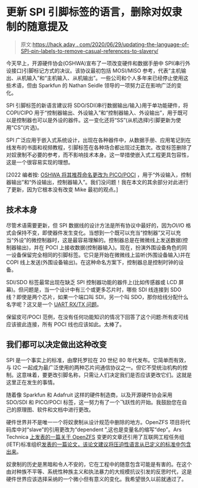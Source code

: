 # 更新 SPI 引脚标签的语言，删除对奴隶制的随意提及

> 原文:[https://hack aday . com/2020/06/29/updating-the-language-of-SPI-pin-labels-to-remove-casual-references-to-slavery/](https://hackaday.com/2020/06/29/updating-the-language-of-spi-pin-labels-to-remove-casual-references-to-slavery/)

今天早上，开源硬件协会(OSHWA)宣布了一项改变硬件和数据手册中 SPI(串行外设接口)引脚标记方式的决议。该协议最初包括 MOSI/MISO 参考，代表“主机输出、从机输入”和“主机输入、从机输出”。一些公司和个人多年来已经停止使用这些术语，但由 Sparkfun 的 Nathan Seidle 领导的一项努力正在影响广泛的变化。

SPI 引脚标签的新语言建议将 SDO/SDI(串行数据输出/输入)用于单功能硬件，将 COPI/CIPO 用于“控制器输出、外设输入”和“控制器输入、外设输出”，用于既可以是控制器也可以是外设的器件。这一变化还将“SS”(从机选择)引脚更新为使用“CS”(片选)。

SPI 广泛应用于嵌入式系统设计，出现在各种器件中，从数据手册、应用笔记到在线发布的书面和视频教程，引脚标签在各种场合都出现过无数次。改变标签删除了对奴隶制不必要的参考，而不影响技术本身。这一举措使嵌入式工程更具包容性，这是一个很容易实现的理想。

[2022 编者按: [OSHWA 将其推荐命名更改为 PICO/POCI](https://www.oshwa.org/a-resolution-to-redefine-spi-signal-names/) ，用于“外设输入，控制器输出”和“外设输出，控制器输入”。我们没问题！我在本文的其余部分对此进行了更新，因为它根本没有改变 Mike 最初的观点。]

## 技术本身

尽管术语需要更新，但 SPI 数据线的设计方法是所有协议中最好的，因为*O*I/*I*O 格式会保持不变，即使器件发生变化。当想到一个既可以充当“控制器”又可以充当“外设”的微控制器时，这是最容易理解的。控制器总是在微微线上发送数据(控制器输出)，并在 POCI 上接收数据(控制器输入)。现在，扮演外围设备角色的同一设备保留完全相同的引脚标签。它只是开始在微微线上监听(外围设备输入)并在 COPI 线上发送(外围设备输出)。在这种命名方案下，控制器总是控制时钟的设备。

SDI/SDO 标签最常出现在缺乏 SPI 控制器功能的器件上(比如传感器或 LCD 屏幕)。但问题是，当一个设计中有三个或更多芯片时，哪些 SDI 线连接到 SDO 线？即使是两个芯片，如果一个端口叫 SDI，另一个叫 SDO，那你给线分配什么名字呢？这又是一个 [UART RX/TX 问题](https://hackaday.com/2016/06/22/what-could-go-wrong-asynchronous-serial-edition/)。

保留皮可/POCI 范例，在没有任何功能知识的情况下回答了这个问题:所有皮可线应该彼此连接，所有 POCI 线也应该如此。太棒了。

## 我们都可以决定做出这种改变

SPI 是一个事实上的标准，由摩托罗拉在 20 世纪 80 年代发布。它简单而有效，与 I2C 一起成为最广泛使用的两种芯片间通信协议之一。但它不受统治机构的控制。这意味着，要更改引脚名称，只需让人们决定我们是否应该更改它们。这就是这里正在发生的事情。

随着像 Sparkfun 和 Adafruit 这样的硬件制造商，以及开源硬件协会采用 SDO/SDI 和 PICO/POCI 标签，这一努力有了一个飞跃性的开始。我鼓励您在自己的原理图、软件和文档中进行更改。

硬件世界并不是唯一一个将奴隶制从设计规范中删除的地方。OpenZFS 项目将代码库中对“slave”的引用更改为“dependent ”,这也是变量名的缩写“dep”。Ars Technica [上发表的一篇关于 OpenZFS](https://arstechnica.com/tech-policy/2020/06/openzfs-removed-master-slave-terminology-from-its-codebase/?comments=1) 变更的文章还引用了互联网工程任务组(IETF)标准组织[发表的一篇论文，该论文建议将压迫性语言从已定义的标准中包含出来](https://tools.ietf.org/id/draft-knodel-terminology-00.html)。

奴隶制的历史是黑暗和令人不安的，它在工程中的随意包含可能是有害的。在这个由对种族不平等、系统性种族主义和执法暴力的大规模抗议引发的反思时代，这是硬件世界应该选择采纳的一个微小但有意义的变化。我希望很久以前就通过了。
